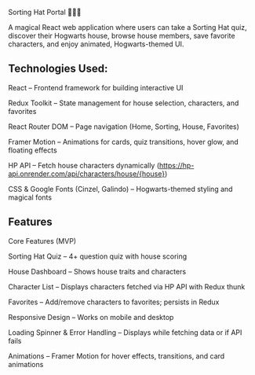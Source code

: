Sorting Hat Portal 🧙🏻‍♂️

A magical React web application where users can take a Sorting Hat quiz, discover their Hogwarts house, browse house members, save favorite characters, and enjoy animated, Hogwarts-themed UI.

## Technologies Used:

React – Frontend framework for building interactive UI

Redux Toolkit – State management for house selection, characters, and favorites

React Router DOM – Page navigation (Home, Sorting, House, Favorites)

Framer Motion – Animations for cards, quiz transitions, hover glow, and floating effects

HP API – Fetch house characters dynamically (https://hp-api.onrender.com/api/characters/house/{house})

CSS & Google Fonts (Cinzel, Galindo) – Hogwarts-themed styling and magical fonts

## Features
Core Features (MVP)

Sorting Hat Quiz – 4+ question quiz with house scoring

House Dashboard – Shows house traits and characters

Character List – Displays characters fetched via HP API with Redux thunk

Favorites – Add/remove characters to favorites; persists in Redux

Responsive Design – Works on mobile and desktop

Loading Spinner & Error Handling – Displays while fetching data or if API fails

Animations – Framer Motion for hover effects, transitions, and card animations


